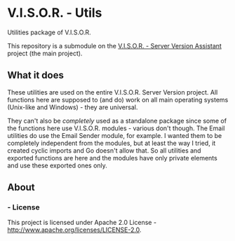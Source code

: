 # V.I.S.O.R. - Utils
Utilities package of V.I.S.O.R.

This repository is a submodule on the [V.I.S.O.R. - Server Version Assistant](https://github.com/Edw590/VISOR---Server-Version-Assistant) project (the main project).

## What it does
These utilities are used on the entire V.I.S.O.R. Server Version project. All functions here are supposed to (and do) work on all main operating systems (Unix-like and Windows) - they are universal.

They can't also be *completely* used as a standalone package since some of the functions here use V.I.S.O.R. modules - various don't though. The Email utilities do use the Email Sender module, for example. I wanted them to be completely independent from the modules, but at least the way I tried, it created cyclic imports and Go doesn't allow that. So all utilities and exported functions are here and the modules have only private elements and use these exported ones only.

## About
### - License
This project is licensed under Apache 2.0 License - http://www.apache.org/licenses/LICENSE-2.0.

